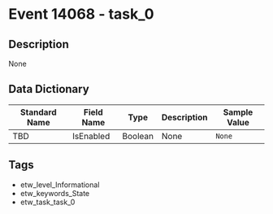 # Event 14068 - task_0

## Description
None

## Data Dictionary
|Standard Name|Field Name|Type|Description|Sample Value|
|---|---|---|---|---|
|TBD|IsEnabled|Boolean|None|`None`|

## Tags
* etw_level_Informational
* etw_keywords_State
* etw_task_task_0